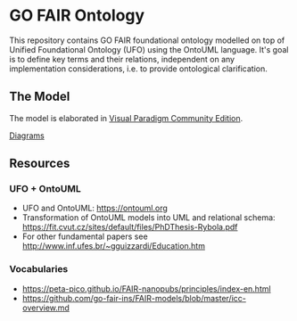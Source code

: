 # GO FAIR Ontology

This repository contains GO FAIR foundational ontology modelled on top of Unified Foundational Ontology (UFO) using the OntoUML language.
It's goal is to define key terms and their relations, independent on any implementation considerations, i.e. to provide ontological clarification.

## The Model

The model is elaborated in [Visual Paradigm Community Edition](https://www.visual-paradigm.com/editions/community/).

[Diagrams](https://github.com/go-fair-ins/GO-FAIR-Ontology/blob/master/Diagrams/diagrams.md)

## Resources

### UFO + OntoUML
- UFO and OntoUML: https://ontouml.org
- Transformation of OntoUML models into UML and relational schema: https://fit.cvut.cz/sites/default/files/PhDThesis-Rybola.pdf
- For other fundamental papers see http://www.inf.ufes.br/~gguizzardi/Education.htm

### Vocabularies
- https://peta-pico.github.io/FAIR-nanopubs/principles/index-en.html
- https://github.com/go-fair-ins/FAIR-models/blob/master/icc-overview.md
